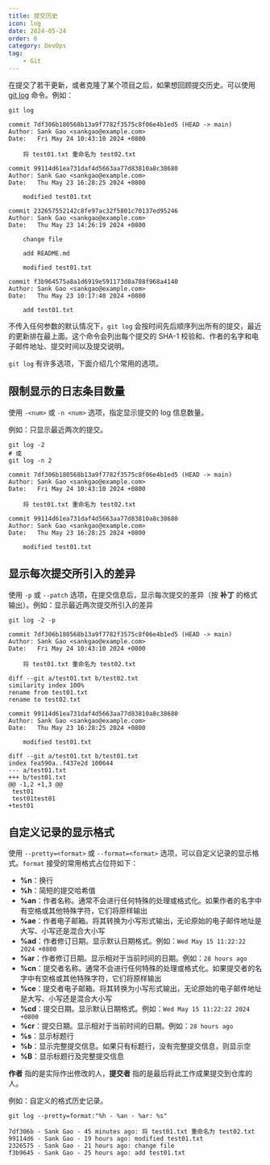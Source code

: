 ```yaml
---
title: 提交历史
icon: log
date: 2024-05-24
order: 6
category: DevOps
tag:
    - Git
---
```


在提交了若干更新，或者克隆了某个项目之后，如果想回顾提交历史。可以使用 [git log](../../computers/commands/git/git_log.md) 命令。例如：

```shell
git log

commit 7df306b180568b13a9f7782f3575c8f06e4b1ed5 (HEAD -> main)
Author: Sank Gao <sankgao@example.com>
Date:   Fri May 24 10:43:10 2024 +0800

    将 test01.txt 重命名为 test02.txt

commit 99114d61ea731daf4d5663aa77d83810a8c38680
Author: Sank Gao <sankgao@example.com>
Date:   Thu May 23 16:28:25 2024 +0800

    modified test01.txt

commit 232657552142c8fe97ac32f5801c70137ed95246
Author: Sank Gao <sankgao@example.com>
Date:   Thu May 23 14:26:19 2024 +0800

    change file

    add README.md

    modified test01.txt

commit f3b964575a8a1d6919e591173d8a788f968a4140
Author: Sank Gao <sankgao@example.com>
Date:   Thu May 23 10:17:40 2024 +0800

    add test01.txt
```

不传入任何参数的默认情况下，`git log` 会按时间先后顺序列出所有的提交，最近的更新排在最上面。这个命令会列出每个提交的 SHA-1 校验和、作者的名字和电子邮件地址、提交时间以及提交说明。

`git log` 有许多选项，下面介绍几个常用的选项。

## 限制显示的日志条目数量

使用 `-<num>` 或 `-n <num>` 选项，指定显示提交的 log 信息数量。

例如：只显示最近两次的提交。

```shell
git log -2
# 或
git log -n 2

commit 7df306b180568b13a9f7782f3575c8f06e4b1ed5 (HEAD -> main)
Author: Sank Gao <sankgao@example.com>
Date:   Fri May 24 10:43:10 2024 +0800

    将 test01.txt 重命名为 test02.txt

commit 99114d61ea731daf4d5663aa77d83810a8c38680
Author: Sank Gao <sankgao@example.com>
Date:   Thu May 23 16:28:25 2024 +0800

    modified test01.txt
```

## 显示每次提交所引入的差异

使用 `-p` 或 `--patch` 选项，在提交信息后，显示每次提交的差异（按 **补丁** 的格式输出）。例如：显示最近两次提交所引入的差异

```shell
git log -2 -p

commit 7df306b180568b13a9f7782f3575c8f06e4b1ed5 (HEAD -> main)
Author: Sank Gao <sankgao@example.com>
Date:   Fri May 24 10:43:10 2024 +0800

    将 test01.txt 重命名为 test02.txt

diff --git a/test01.txt b/test02.txt
similarity index 100%
rename from test01.txt
rename to test02.txt

commit 99114d61ea731daf4d5663aa77d83810a8c38680
Author: Sank Gao <sankgao@example.com>
Date:   Thu May 23 16:28:25 2024 +0800

    modified test01.txt

diff --git a/test01.txt b/test01.txt
index fea590a..f437e2d 100644
--- a/test01.txt
+++ b/test01.txt
@@ -1,2 +1,3 @@
 test01
 test01test01
+test01
```

## 自定义记录的显示格式

使用 `--pretty=<format>` 或 `--format=<format>` 选项，可以自定义记录的显示格式。`format` 接受的常用格式占位符如下：

- **%n**：换行
- **%h**：简短的提交哈希值
- **%an**：作者名称。通常不会进行任何特殊的处理或格式化。如果作者的名字中有空格或其他特殊字符，它们将原样输出
- **%ae**：作者电子邮箱。将其转换为小写形式输出，无论原始的电子邮件地址是大写、小写还是混合大小写
- **%ad**：作者修订日期。显示默认日期格式。例如：`Wed May 15 11:22:22 2024 +0800`
- **%ar**：作者修订日期。显示相对于当前时间的日期。例如：`28 hours ago`
- **%cn**：提交者名称。通常不会进行任何特殊的处理或格式化。如果提交者的名字中有空格或其他特殊字符，它们将原样输出
- **%ce**：提交者电子邮箱。将其转换为小写形式输出，无论原始的电子邮件地址是大写、小写还是混合大小写
- **%cd**：提交日期。显示默认日期格式。例如：`Wed May 15 11:22:22 2024 +0800`
- **%cr**：提交日期。显示相对于当前时间的日期。例如：`28 hours ago`
- **%s**：显示标题行
- **%b**：显示完整提交信息。如果只有标题行，没有完整提交信息，则显示空
- **%B**：显示标题行及完整提交信息

**作者** 指的是实际作出修改的人，**提交者** 指的是最后将此工作成果提交到仓库的人。

例如：自定义的格式历史记录。

```shell
git log --pretty=format:"%h - %an - %ar: %s"

7df306b - Sank Gao - 45 minutes ago: 将 test01.txt 重命名为 test02.txt
99114d6 - Sank Gao - 19 hours ago: modified test01.txt
2326575 - Sank Gao - 21 hours ago: change file
f3b9645 - Sank Gao - 25 hours ago: add test01.txt
```
